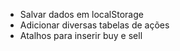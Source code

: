 - Salvar dados em localStorage
- Adicionar diversas tabelas de ações
- Atalhos para inserir buy e sell

 
